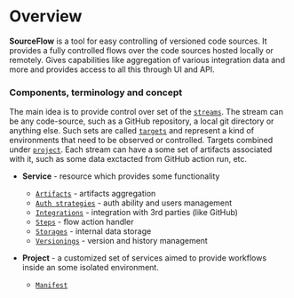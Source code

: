 # Overview

**SourceFlow** is a tool for easy controlling of versioned code sources.
It provides a fully controlled flows over the code sources hosted locally or remotely.
Gives capabilities like aggregation of various integration data and more and provides access to all this through UI and API.

### Components, terminology and concept

The main idea is to provide control over set of the [`streams`](stream.md).
The stream can be any code-source, such as a GitHub repository, a local git directory or anything else.
Such sets are called [`targets`](target.md) and represent a kind of environments that need to be observed or controlled.
Targets combined under [`project`](manifest.project.md).
Each stream can have a some set of artifacts associated with it, such as some data exctacted from GitHub action run, etc.

* **Service** - resource which provides some functionality
  * [`Artifacts`](artifacts.md) - artifacts aggregation
  * [`Auth strategies`](auth-strategies.md) - auth ability and users management
  * [`Integrations`](integrations.md) - integration with 3rd parties (like GitHub)
  * [`Steps`](steps.md) - flow action handler
  * [`Storages`](storages.md) - internal data storage
  * [`Versionings`](versionings.md) - version and history management

* **Project** - a customized set of services aimed to provide workflows inside an some isolated environment.
  * [`Manifest`](manifests.project.md)
